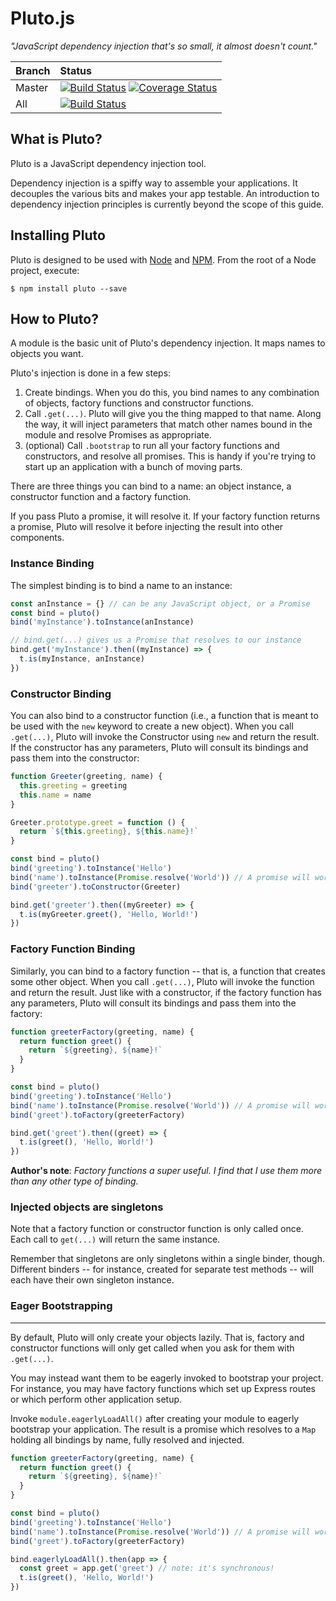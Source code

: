 # Pluto.js

_"JavaScript dependency injection that's so small, it almost doesn't count."_

| Branch        | Status        |
| ------------- |:------------- |
| Master        | [![Build Status](https://travis-ci.org/ecowden/pluto.js.png?branch=master)](https://travis-ci.org/ecowden/pluto.js) [![Coverage Status](https://coveralls.io/repos/github/ecowden/pluto.js/badge.svg?branch=master)](https://coveralls.io/github/ecowden/pluto.js?branch=master) |
| All           | [![Build Status](https://travis-ci.org/ecowden/pluto.js.png)](https://travis-ci.org/ecowden/pluto.js) |

## What is Pluto?

Pluto is a JavaScript dependency injection tool.

Dependency injection is a spiffy way to assemble your applications. It decouples the various bits and makes your app testable. An introduction to dependency injection principles is currently beyond the scope of this guide.

## Installing Pluto

Pluto is designed to be used with [Node](http://nodejs.org/) and [NPM](http://npmjs.org/). From the root of a Node
project, execute:

```
$ npm install pluto --save
```

## How to Pluto?

A module is the basic unit of Pluto's dependency injection. It maps names to objects you want.

Pluto's injection is done in a few steps:

1. Create bindings. When you do this, you bind names to any combination of objects, factory functions and constructor functions.
2. Call `.get(...)`. Pluto will give you the thing mapped to that name. Along the way, it will inject parameters that match other names bound in the module and resolve Promises as appropriate.
3. (optional) Call `.bootstrap` to run all your factory functions and constructors, and resolve all promises. This is handy if you're trying to start up an application with a bunch of moving parts.

There are three things you can bind to a name: an object instance, a constructor function and a factory function.

If you pass Pluto a promise, it will resolve it. If your factory function returns a promise, Pluto will resolve it before injecting the result into other components.

### Instance Binding

The simplest binding is to bind a name to an instance:

```  js
const anInstance = {} // can be any JavaScript object, or a Promise
const bind = pluto()
bind('myInstance').toInstance(anInstance)

// bind.get(...) gives us a Promise that resolves to our instance
bind.get('myInstance').then((myInstance) => {
  t.is(myInstance, anInstance)
})
```

### Constructor Binding

You can also bind to a constructor function (i.e., a function that is meant to be used with the `new` keyword to create a new object). When you call `.get(...)`, Pluto will invoke the Constructor using `new` and return the result. If the constructor has any parameters, Pluto will consult its bindings and pass them into the constructor:

```js
function Greeter(greeting, name) {
  this.greeting = greeting
  this.name = name
}

Greeter.prototype.greet = function () {
  return `${this.greeting}, ${this.name}!`
}

const bind = pluto()
bind('greeting').toInstance('Hello')
bind('name').toInstance(Promise.resolve('World')) // A promise will work, too
bind('greeter').toConstructor(Greeter)

bind.get('greeter').then((myGreeter) => {
  t.is(myGreeter.greet(), 'Hello, World!')
})
```

### Factory Function Binding

Similarly, you can bind to a factory function -- that is, a function that creates some other object. When you call `.get(...)`, Pluto will invoke the function and return the result. Just like with a constructor, if the factory function has any parameters, Pluto will consult its bindings and pass them into the factory:

```js
function greeterFactory(greeting, name) {
  return function greet() {
    return `${greeting}, ${name}!`
  }
}

const bind = pluto()
bind('greeting').toInstance('Hello')
bind('name').toInstance(Promise.resolve('World')) // A promise will work, too
bind('greet').toFactory(greeterFactory)

bind.get('greet').then((greet) => {
  t.is(greet(), 'Hello, World!')
})
```

**Author's note**: _Factory functions a super useful. I find that I use them more than any other type of binding._

### Injected objects are singletons

Note that a factory function or constructor function is only called once. Each call to `get(...)` will return the same instance.

Remember that singletons are only singletons within a single binder, though. Different binders -- for instance, created for separate test methods -- will each have their own singleton instance.

### Eager Bootstrapping
----------------------

By default, Pluto will only create your objects lazily. That is, factory and constructor functions will only get called when you ask for them with `.get(...)`.

You may instead want them to be eagerly invoked to bootstrap your project. For instance, you may have factory functions which set up Express routes or which perform other application setup.

Invoke `module.eagerlyLoadAll()` after creating your module to eagerly bootstrap your application. The result is a promise which resolves to a `Map` holding all bindings by name, fully resolved and injected.

```js
function greeterFactory(greeting, name) {
  return function greet() {
    return `${greeting}, ${name}!`
  }
}

const bind = pluto()
bind('greeting').toInstance('Hello')
bind('name').toInstance(Promise.resolve('World')) // A promise will work, too
bind('greet').toFactory(greeterFactory)

bind.eagerlyLoadAll().then(app => {
  const greet = app.get('greet') // note: it's synchronous!
  t.is(greet(), 'Hello, World!')
})
```
